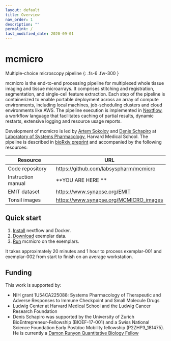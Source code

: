 ```yaml
---
layout: default
title: Overview
nav_order: 1
description: ""
permalink: /
last_modified_date: 2020-09-01
---
```


# mcmicro

Multiple-choice microscopy pipeline
{: .fs-6 .fw-300 }

mcmicro is the end-to-end processing pipeline for multiplexed whole tissue imaging and tissue microarrays. It comprises stitching and registration, segmentation, and single-cell feature extraction. Each step of the pipeline is containerized to enable portable deployment across an array of compute environments, including local machines, job-scheduling clusters and cloud environments like AWS. The pipeline execution is implemented in [Nextflow](https://www.nextflow.io/), a workflow language that facilitates caching of partial results, dynamic restarts, extensive logging and resource usage reports.

Development of mcmicro is led by [Artem Sokolov](https://github.com/ArtemSokolov) and [Denis Schapiro](https://github.com/DenisSch) at [Laboratory of Systems Pharmacology](https://hits.harvard.edu/the-program/laboratory-of-systems-pharmacology/about/), Harvard Medical School. The pipeline is described in [bioRxiv preprint](https://www.biorxiv.org/content/10.1101/2021.03.15.435473v1) and accompanied by the following resources:

| Resource | URL |
| --- | --- |
| Code repository | https://github.com/labsyspharm/mcmicro |
| Instruction manual | **YOU ARE HERE ** |
| EMIT dataset | https://www.synapse.org/EMIT |
| Tonsil images | https://www.synapse.org/MCMICRO_images |

## Quick start

1. [Install](installation.html) nextflow and Docker.
2. [Download](installation.html#exemplar-data) exemplar data.
3. [Run](running-mcmicro.html) mcmicro on the exemplars.

It takes approximately 20 minutes and 1 hour to process exemplar-001 and exemplar-002 from start to finish on an average workstation.

## Funding

This work is supported by:

* NIH grant 1U54CA225088: Systems Pharmacology of Therapeutic and Adverse Responses to Immune Checkpoint and Small Molecule Drugs
* Ludwig Center at Harvard Medical School and the Ludwig Cancer Research Foundation
* Denis Schapiro was supported by the University of Zurich BioEntrepreneur-Fellowship (BIOEF-17-001) and a Swiss National Science Foundation Early Postdoc Mobility fellowship (P2ZHP3_181475). He is currently a [Damon Runyon Quantitative Biology Fellow](https://www.damonrunyon.org/news/entries/5551/Damon%20Runyon%20Cancer%20Research%20Foundation%20awards%20new%20Quantitative%20Biology%20Fellowships)
